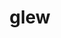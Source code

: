 ---
title: "glew"
layout: cache
categories: [package, develop]
meta: {"versions": ["2.2.0"], "compilers": ["gcc@=11.1.0", "gcc@=11.4.0", "gcc@=7.3.1", "gcc@=9.4.0", "msvc@=19.39.33523"], "oss": ["amzn2", "ubuntu20.04", "ubuntu22.04", "windows10.0.20348"], "platforms": ["linux", "windows"], "targets": ["aarch64", "neoverse_n1", "neoverse_v1", "ppc64le", "x86_64", "x86_64_v3"], "stacks": ["aws-isc", "aws-isc-aarch64", "data-vis-sdk", "e4s", "e4s-neoverse_v1", "e4s-power", "e4s-rocm-external", "root", "windows-vis"], "num_specs": 107, "num_specs_by_stack": {"aws-isc-aarch64": 14, "root": 107, "aws-isc": 7, "e4s-power": 11, "data-vis-sdk": 29, "e4s-neoverse_v1": 12, "e4s": 22, "e4s-rocm-external": 10, "windows-vis": 2}}
spec_details: [{"hash": "pcmacgjganmnpgs2jao7ljxv63onp4vt", "compiler": "gcc@=7.3.1", "versions": ["2.2.0"], "os": "amzn2", "platform": "linux", "target": "aarch64", "variants": ["build_system=cmake", "build_type=Release", "generator=make", "gl=glx", "~ipo", "patches=7992e52"], "stacks": ["aws-isc-aarch64", "root"], "size": "-", "tarball": "https://binaries.spack.io/develop/build_cache/linux-amzn2-aarch64/gcc-7.3.1/glew-2.2.0/linux-amzn2-aarch64-gcc-7.3.1-glew-2.2.0-pcmacgjganmnpgs2jao7ljxv63onp4vt.spack"}, {"hash": "2axy7oox34khht6uhta7gk2xq5jkfis2", "compiler": "gcc@=7.3.1", "versions": ["2.2.0"], "os": "amzn2", "platform": "linux", "target": "aarch64", "variants": ["build_system=cmake", "build_type=Release", "generator=make", "gl=glx", "~ipo", "patches=7992e52"], "stacks": ["aws-isc-aarch64", "root"], "size": "-", "tarball": "https://binaries.spack.io/develop/build_cache/linux-amzn2-aarch64/gcc-7.3.1/glew-2.2.0/linux-amzn2-aarch64-gcc-7.3.1-glew-2.2.0-2axy7oox34khht6uhta7gk2xq5jkfis2.spack"}, {"hash": "zdrd7sqm4wug5sgyrvlcn6gm7iecd7oe", "compiler": "gcc@=7.3.1", "versions": ["2.2.0"], "os": "amzn2", "platform": "linux", "target": "aarch64", "variants": ["build_system=cmake", "build_type=Release", "generator=make", "gl=glx", "~ipo", "patches=7992e52"], "stacks": ["aws-isc-aarch64", "root"], "size": "-", "tarball": "https://binaries.spack.io/develop/build_cache/linux-amzn2-aarch64/gcc-7.3.1/glew-2.2.0/linux-amzn2-aarch64-gcc-7.3.1-glew-2.2.0-zdrd7sqm4wug5sgyrvlcn6gm7iecd7oe.spack"}, {"hash": "5wq24nt5upc6pnanbp3ajs6vjbzjohss", "compiler": "gcc@=7.3.1", "versions": ["2.2.0"], "os": "amzn2", "platform": "linux", "target": "aarch64", "variants": ["build_system=cmake", "build_type=Release", "generator=make", "gl=glx", "~ipo", "patches=7992e52"], "stacks": ["aws-isc-aarch64", "root"], "size": "-", "tarball": "https://binaries.spack.io/develop/build_cache/linux-amzn2-aarch64/gcc-7.3.1/glew-2.2.0/linux-amzn2-aarch64-gcc-7.3.1-glew-2.2.0-5wq24nt5upc6pnanbp3ajs6vjbzjohss.spack"}, {"hash": "pjnt33xxty6n63mhz5jnwkynrsdbacuz", "compiler": "gcc@=7.3.1", "versions": ["2.2.0"], "os": "amzn2", "platform": "linux", "target": "aarch64", "variants": ["build_system=cmake", "build_type=Release", "generator=make", "gl=glx", "~ipo", "patches=7992e52"], "stacks": ["aws-isc-aarch64", "root"], "size": "-", "tarball": "https://binaries.spack.io/develop/build_cache/linux-amzn2-aarch64/gcc-7.3.1/glew-2.2.0/linux-amzn2-aarch64-gcc-7.3.1-glew-2.2.0-pjnt33xxty6n63mhz5jnwkynrsdbacuz.spack"}, {"hash": "xp2tva4szwuz5fq3hhdns7gab756vz2w", "compiler": "gcc@=7.3.1", "versions": ["2.2.0"], "os": "amzn2", "platform": "linux", "target": "aarch64", "variants": ["build_system=cmake", "build_type=Release", "generator=make", "gl=glx", "~ipo", "patches=7992e52"], "stacks": ["aws-isc-aarch64", "root"], "size": "-", "tarball": "https://binaries.spack.io/develop/build_cache/linux-amzn2-aarch64/gcc-7.3.1/glew-2.2.0/linux-amzn2-aarch64-gcc-7.3.1-glew-2.2.0-xp2tva4szwuz5fq3hhdns7gab756vz2w.spack"}, {"hash": "vgmbvmthd2jarx7nmzsdnfz4fdefulpy", "compiler": "gcc@=7.3.1", "versions": ["2.2.0"], "os": "amzn2", "platform": "linux", "target": "aarch64", "variants": ["build_system=cmake", "build_type=Release", "generator=make", "gl=glx", "~ipo", "patches=7992e52"], "stacks": ["aws-isc-aarch64", "root"], "size": "-", "tarball": "https://binaries.spack.io/develop/build_cache/linux-amzn2-aarch64/gcc-7.3.1/glew-2.2.0/linux-amzn2-aarch64-gcc-7.3.1-glew-2.2.0-vgmbvmthd2jarx7nmzsdnfz4fdefulpy.spack"}, {"hash": "iby5f7lmiaqvdpn7bvi4imad6bow7bjv", "compiler": "gcc@=7.3.1", "versions": ["2.2.0"], "os": "amzn2", "platform": "linux", "target": "neoverse_n1", "variants": ["build_system=cmake", "build_type=Release", "generator=make", "gl=glx", "~ipo", "patches=7992e52"], "stacks": ["aws-isc-aarch64", "root"], "size": "-", "tarball": "https://binaries.spack.io/develop/build_cache/linux-amzn2-neoverse_n1/gcc-7.3.1/glew-2.2.0/linux-amzn2-neoverse_n1-gcc-7.3.1-glew-2.2.0-iby5f7lmiaqvdpn7bvi4imad6bow7bjv.spack"}, {"hash": "eosekbg7onvkyjk6j2ucszvpxdspv6mg", "compiler": "gcc@=7.3.1", "versions": ["2.2.0"], "os": "amzn2", "platform": "linux", "target": "neoverse_n1", "variants": ["build_system=cmake", "build_type=Release", "generator=make", "gl=glx", "~ipo", "patches=7992e52"], "stacks": ["aws-isc-aarch64", "root"], "size": "-", "tarball": "https://binaries.spack.io/develop/build_cache/linux-amzn2-neoverse_n1/gcc-7.3.1/glew-2.2.0/linux-amzn2-neoverse_n1-gcc-7.3.1-glew-2.2.0-eosekbg7onvkyjk6j2ucszvpxdspv6mg.spack"}, {"hash": "dzmywlt5qd4u3a6rs36pimvuz2nkdyqe", "compiler": "gcc@=7.3.1", "versions": ["2.2.0"], "os": "amzn2", "platform": "linux", "target": "neoverse_n1", "variants": ["build_system=cmake", "build_type=Release", "generator=make", "gl=glx", "~ipo", "patches=7992e52"], "stacks": ["aws-isc-aarch64", "root"], "size": "-", "tarball": "https://binaries.spack.io/develop/build_cache/linux-amzn2-neoverse_n1/gcc-7.3.1/glew-2.2.0/linux-amzn2-neoverse_n1-gcc-7.3.1-glew-2.2.0-dzmywlt5qd4u3a6rs36pimvuz2nkdyqe.spack"}, {"hash": "dage3qtowvc42g3pmmrlrrgeqhrkrakq", "compiler": "gcc@=7.3.1", "versions": ["2.2.0"], "os": "amzn2", "platform": "linux", "target": "neoverse_n1", "variants": ["build_system=cmake", "build_type=Release", "generator=make", "gl=glx", "~ipo", "patches=7992e52"], "stacks": ["aws-isc-aarch64", "root"], "size": "-", "tarball": "https://binaries.spack.io/develop/build_cache/linux-amzn2-neoverse_n1/gcc-7.3.1/glew-2.2.0/linux-amzn2-neoverse_n1-gcc-7.3.1-glew-2.2.0-dage3qtowvc42g3pmmrlrrgeqhrkrakq.spack"}, {"hash": "hubyl7jfa4b35pn3uwqdzq7pwemet3p3", "compiler": "gcc@=7.3.1", "versions": ["2.2.0"], "os": "amzn2", "platform": "linux", "target": "neoverse_n1", "variants": ["build_system=cmake", "build_type=Release", "generator=make", "gl=glx", "~ipo", "patches=7992e52"], "stacks": ["aws-isc-aarch64", "root"], "size": "-", "tarball": "https://binaries.spack.io/develop/build_cache/linux-amzn2-neoverse_n1/gcc-7.3.1/glew-2.2.0/linux-amzn2-neoverse_n1-gcc-7.3.1-glew-2.2.0-hubyl7jfa4b35pn3uwqdzq7pwemet3p3.spack"}, {"hash": "wbt34m6aveyic33xrnxdyajq6vfwojjd", "compiler": "gcc@=7.3.1", "versions": ["2.2.0"], "os": "amzn2", "platform": "linux", "target": "neoverse_n1", "variants": ["build_system=cmake", "build_type=Release", "generator=make", "gl=glx", "~ipo", "patches=7992e52"], "stacks": ["aws-isc-aarch64", "root"], "size": "-", "tarball": "https://binaries.spack.io/develop/build_cache/linux-amzn2-neoverse_n1/gcc-7.3.1/glew-2.2.0/linux-amzn2-neoverse_n1-gcc-7.3.1-glew-2.2.0-wbt34m6aveyic33xrnxdyajq6vfwojjd.spack"}, {"hash": "t5r3s7chozkxrh7fdjpptifrnptzzz3z", "compiler": "gcc@=7.3.1", "versions": ["2.2.0"], "os": "amzn2", "platform": "linux", "target": "neoverse_n1", "variants": ["build_system=cmake", "build_type=Release", "generator=make", "gl=glx", "~ipo", "patches=7992e52"], "stacks": ["aws-isc-aarch64", "root"], "size": "-", "tarball": "https://binaries.spack.io/develop/build_cache/linux-amzn2-neoverse_n1/gcc-7.3.1/glew-2.2.0/linux-amzn2-neoverse_n1-gcc-7.3.1-glew-2.2.0-t5r3s7chozkxrh7fdjpptifrnptzzz3z.spack"}, {"hash": "tx43irf7tkcu3gmrdflsdoqj4uq7uznp", "compiler": "gcc@=7.3.1", "versions": ["2.2.0"], "os": "amzn2", "platform": "linux", "target": "x86_64_v3", "variants": ["build_system=cmake", "build_type=Release", "generator=make", "gl=glx", "~ipo", "patches=7992e52"], "stacks": ["root", "aws-isc"], "size": "-", "tarball": "https://binaries.spack.io/develop/build_cache/linux-amzn2-x86_64_v3/gcc-7.3.1/glew-2.2.0/linux-amzn2-x86_64_v3-gcc-7.3.1-glew-2.2.0-tx43irf7tkcu3gmrdflsdoqj4uq7uznp.spack"}, {"hash": "jafr5mxjnvdf3dlpnyuep6n37ubk3fsa", "compiler": "gcc@=7.3.1", "versions": ["2.2.0"], "os": "amzn2", "platform": "linux", "target": "x86_64_v3", "variants": ["build_system=cmake", "build_type=Release", "generator=make", "gl=glx", "~ipo", "patches=7992e52"], "stacks": ["root", "aws-isc"], "size": "-", "tarball": "https://binaries.spack.io/develop/build_cache/linux-amzn2-x86_64_v3/gcc-7.3.1/glew-2.2.0/linux-amzn2-x86_64_v3-gcc-7.3.1-glew-2.2.0-jafr5mxjnvdf3dlpnyuep6n37ubk3fsa.spack"}, {"hash": "pyud2fwoygyt7fop5u6v7g2l7bnvxfig", "compiler": "gcc@=7.3.1", "versions": ["2.2.0"], "os": "amzn2", "platform": "linux", "target": "x86_64_v3", "variants": ["build_system=cmake", "build_type=Release", "generator=make", "gl=glx", "~ipo", "patches=7992e52"], "stacks": ["root", "aws-isc"], "size": "-", "tarball": "https://binaries.spack.io/develop/build_cache/linux-amzn2-x86_64_v3/gcc-7.3.1/glew-2.2.0/linux-amzn2-x86_64_v3-gcc-7.3.1-glew-2.2.0-pyud2fwoygyt7fop5u6v7g2l7bnvxfig.spack"}, {"hash": "th3bkbfg5biksldceeugbsxhrvkpeuwg", "compiler": "gcc@=7.3.1", "versions": ["2.2.0"], "os": "amzn2", "platform": "linux", "target": "x86_64_v3", "variants": ["build_system=cmake", "build_type=Release", "generator=make", "gl=glx", "~ipo", "patches=7992e52"], "stacks": ["root", "aws-isc"], "size": "-", "tarball": "https://binaries.spack.io/develop/build_cache/linux-amzn2-x86_64_v3/gcc-7.3.1/glew-2.2.0/linux-amzn2-x86_64_v3-gcc-7.3.1-glew-2.2.0-th3bkbfg5biksldceeugbsxhrvkpeuwg.spack"}, {"hash": "jv7n2slvf7c7jj3zhssiknuuwbc6fban", "compiler": "gcc@=7.3.1", "versions": ["2.2.0"], "os": "amzn2", "platform": "linux", "target": "x86_64_v3", "variants": ["build_system=cmake", "build_type=Release", "generator=make", "gl=glx", "~ipo", "patches=7992e52"], "stacks": ["root", "aws-isc"], "size": "-", "tarball": "https://binaries.spack.io/develop/build_cache/linux-amzn2-x86_64_v3/gcc-7.3.1/glew-2.2.0/linux-amzn2-x86_64_v3-gcc-7.3.1-glew-2.2.0-jv7n2slvf7c7jj3zhssiknuuwbc6fban.spack"}, {"hash": "mogek6ycn3ntiynfxx334no4asmwdbvs", "compiler": "gcc@=7.3.1", "versions": ["2.2.0"], "os": "amzn2", "platform": "linux", "target": "x86_64_v3", "variants": ["build_system=cmake", "build_type=Release", "generator=make", "gl=glx", "~ipo", "patches=7992e52"], "stacks": ["root", "aws-isc"], "size": "-", "tarball": "https://binaries.spack.io/develop/build_cache/linux-amzn2-x86_64_v3/gcc-7.3.1/glew-2.2.0/linux-amzn2-x86_64_v3-gcc-7.3.1-glew-2.2.0-mogek6ycn3ntiynfxx334no4asmwdbvs.spack"}, {"hash": "kiiypryhr2g3zwcreg2gyojyr643bqcd", "compiler": "gcc@=7.3.1", "versions": ["2.2.0"], "os": "amzn2", "platform": "linux", "target": "x86_64_v3", "variants": ["build_system=cmake", "build_type=Release", "generator=make", "gl=glx", "~ipo", "patches=7992e52"], "stacks": ["root", "aws-isc"], "size": "-", "tarball": "https://binaries.spack.io/develop/build_cache/linux-amzn2-x86_64_v3/gcc-7.3.1/glew-2.2.0/linux-amzn2-x86_64_v3-gcc-7.3.1-glew-2.2.0-kiiypryhr2g3zwcreg2gyojyr643bqcd.spack"}, {"hash": "nsl4pybuowwxdxt5n74js4a72fdk22zh", "compiler": "gcc@=9.4.0", "versions": ["2.2.0"], "os": "ubuntu20.04", "platform": "linux", "target": "ppc64le", "variants": ["build_system=cmake", "build_type=Release", "generator=make", "~ipo", "patches=7992e52"], "stacks": ["e4s-power", "root"], "size": "-", "tarball": "https://binaries.spack.io/develop/build_cache/linux-ubuntu20.04-ppc64le/gcc-9.4.0/glew-2.2.0/linux-ubuntu20.04-ppc64le-gcc-9.4.0-glew-2.2.0-nsl4pybuowwxdxt5n74js4a72fdk22zh.spack"}, {"hash": "imvv7btgsah2kj75dnpydlsghizgfuwz", "compiler": "gcc@=9.4.0", "versions": ["2.2.0"], "os": "ubuntu20.04", "platform": "linux", "target": "ppc64le", "variants": ["build_system=cmake", "build_type=Release", "generator=make", "gl=glx", "~ipo", "patches=7992e52"], "stacks": ["e4s-power", "root"], "size": "-", "tarball": "https://binaries.spack.io/develop/build_cache/linux-ubuntu20.04-ppc64le/gcc-9.4.0/glew-2.2.0/linux-ubuntu20.04-ppc64le-gcc-9.4.0-glew-2.2.0-imvv7btgsah2kj75dnpydlsghizgfuwz.spack"}, {"hash": "zyfped5s4a7s4ni5zuvgx66m3fzlqphk", "compiler": "gcc@=9.4.0", "versions": ["2.2.0"], "os": "ubuntu20.04", "platform": "linux", "target": "ppc64le", "variants": ["build_system=cmake", "build_type=Release", "generator=make", "~ipo", "patches=7992e52"], "stacks": ["e4s-power", "root"], "size": "-", "tarball": "https://binaries.spack.io/develop/build_cache/linux-ubuntu20.04-ppc64le/gcc-9.4.0/glew-2.2.0/linux-ubuntu20.04-ppc64le-gcc-9.4.0-glew-2.2.0-zyfped5s4a7s4ni5zuvgx66m3fzlqphk.spack"}, {"hash": "cd7qkbg2z7relrdrrwu4fxosyqz7blnt", "compiler": "gcc@=9.4.0", "versions": ["2.2.0"], "os": "ubuntu20.04", "platform": "linux", "target": "ppc64le", "variants": ["build_system=cmake", "build_type=Release", "generator=make", "gl=glx", "~ipo", "patches=7992e52"], "stacks": ["e4s-power", "root"], "size": "-", "tarball": "https://binaries.spack.io/develop/build_cache/linux-ubuntu20.04-ppc64le/gcc-9.4.0/glew-2.2.0/linux-ubuntu20.04-ppc64le-gcc-9.4.0-glew-2.2.0-cd7qkbg2z7relrdrrwu4fxosyqz7blnt.spack"}, {"hash": "co4jitxsqo4ljrohvji3kg6biqoyzuit", "compiler": "gcc@=9.4.0", "versions": ["2.2.0"], "os": "ubuntu20.04", "platform": "linux", "target": "ppc64le", "variants": ["build_system=cmake", "build_type=Release", "generator=make", "gl=glx", "~ipo", "patches=7992e52"], "stacks": ["e4s-power", "root"], "size": "-", "tarball": "https://binaries.spack.io/develop/build_cache/linux-ubuntu20.04-ppc64le/gcc-9.4.0/glew-2.2.0/linux-ubuntu20.04-ppc64le-gcc-9.4.0-glew-2.2.0-co4jitxsqo4ljrohvji3kg6biqoyzuit.spack"}, {"hash": "xwtezinomindwbwvecxqsz324dzpjhxu", "compiler": "gcc@=9.4.0", "versions": ["2.2.0"], "os": "ubuntu20.04", "platform": "linux", "target": "ppc64le", "variants": ["build_system=cmake", "build_type=Release", "generator=make", "gl=glx", "~ipo", "patches=7992e52"], "stacks": ["e4s-power", "root"], "size": "-", "tarball": "https://binaries.spack.io/develop/build_cache/linux-ubuntu20.04-ppc64le/gcc-9.4.0/glew-2.2.0/linux-ubuntu20.04-ppc64le-gcc-9.4.0-glew-2.2.0-xwtezinomindwbwvecxqsz324dzpjhxu.spack"}, {"hash": "c4yxcu2lk2xtrkqmeexnyqc7of74tkst", "compiler": "gcc@=9.4.0", "versions": ["2.2.0"], "os": "ubuntu20.04", "platform": "linux", "target": "ppc64le", "variants": ["build_system=cmake", "build_type=Release", "generator=make", "~ipo", "patches=7992e52"], "stacks": ["e4s-power", "root"], "size": "-", "tarball": "https://binaries.spack.io/develop/build_cache/linux-ubuntu20.04-ppc64le/gcc-9.4.0/glew-2.2.0/linux-ubuntu20.04-ppc64le-gcc-9.4.0-glew-2.2.0-c4yxcu2lk2xtrkqmeexnyqc7of74tkst.spack"}, {"hash": "fs26ybhtrqtbiqda5t7ighuhgv6hp23n", "compiler": "gcc@=9.4.0", "versions": ["2.2.0"], "os": "ubuntu20.04", "platform": "linux", "target": "ppc64le", "variants": ["build_system=cmake", "build_type=Release", "generator=make", "gl=glx", "~ipo", "patches=7992e52"], "stacks": ["e4s-power", "root"], "size": "-", "tarball": "https://binaries.spack.io/develop/build_cache/linux-ubuntu20.04-ppc64le/gcc-9.4.0/glew-2.2.0/linux-ubuntu20.04-ppc64le-gcc-9.4.0-glew-2.2.0-fs26ybhtrqtbiqda5t7ighuhgv6hp23n.spack"}, {"hash": "ik6ovs2hst3tdjpjz5gxyahwsu5barr3", "compiler": "gcc@=9.4.0", "versions": ["2.2.0"], "os": "ubuntu20.04", "platform": "linux", "target": "ppc64le", "variants": ["build_system=cmake", "build_type=Release", "generator=make", "gl=glx", "~ipo", "patches=7992e52"], "stacks": ["e4s-power", "root"], "size": "-", "tarball": "https://binaries.spack.io/develop/build_cache/linux-ubuntu20.04-ppc64le/gcc-9.4.0/glew-2.2.0/linux-ubuntu20.04-ppc64le-gcc-9.4.0-glew-2.2.0-ik6ovs2hst3tdjpjz5gxyahwsu5barr3.spack"}, {"hash": "nveyrdp7wmoukafbzvfz4syyylwvoili", "compiler": "gcc@=9.4.0", "versions": ["2.2.0"], "os": "ubuntu20.04", "platform": "linux", "target": "ppc64le", "variants": ["build_system=cmake", "build_type=Release", "generator=make", "gl=glx", "~ipo", "patches=7992e52"], "stacks": ["e4s-power", "root"], "size": "-", "tarball": "https://binaries.spack.io/develop/build_cache/linux-ubuntu20.04-ppc64le/gcc-9.4.0/glew-2.2.0/linux-ubuntu20.04-ppc64le-gcc-9.4.0-glew-2.2.0-nveyrdp7wmoukafbzvfz4syyylwvoili.spack"}, {"hash": "nwva24rgpowv3r7no47qqh7335lozabv", "compiler": "gcc@=9.4.0", "versions": ["2.2.0"], "os": "ubuntu20.04", "platform": "linux", "target": "ppc64le", "variants": ["build_system=cmake", "build_type=Release", "generator=make", "gl=glx", "~ipo", "patches=7992e52"], "stacks": ["e4s-power", "root"], "size": "-", "tarball": "https://binaries.spack.io/develop/build_cache/linux-ubuntu20.04-ppc64le/gcc-9.4.0/glew-2.2.0/linux-ubuntu20.04-ppc64le-gcc-9.4.0-glew-2.2.0-nwva24rgpowv3r7no47qqh7335lozabv.spack"}, {"hash": "i6alx6ffszbxq3ctl2p4f6ao7q3a2rvq", "compiler": "gcc@=11.1.0", "versions": ["2.2.0"], "os": "ubuntu20.04", "platform": "linux", "target": "x86_64_v3", "variants": ["build_system=cmake", "build_type=Release", "generator=make", "~ipo", "patches=7992e52"], "stacks": ["data-vis-sdk", "root"], "size": "-", "tarball": "https://binaries.spack.io/develop/build_cache/linux-ubuntu20.04-x86_64_v3/gcc-11.1.0/glew-2.2.0/linux-ubuntu20.04-x86_64_v3-gcc-11.1.0-glew-2.2.0-i6alx6ffszbxq3ctl2p4f6ao7q3a2rvq.spack"}, {"hash": "akvq7hoaayv2i6p6ty2gvpsd3cvdgkxb", "compiler": "gcc@=11.1.0", "versions": ["2.2.0"], "os": "ubuntu20.04", "platform": "linux", "target": "x86_64_v3", "variants": ["build_system=cmake", "build_type=Release", "generator=make", "~ipo", "patches=7992e52"], "stacks": ["data-vis-sdk", "root"], "size": "-", "tarball": "https://binaries.spack.io/develop/build_cache/linux-ubuntu20.04-x86_64_v3/gcc-11.1.0/glew-2.2.0/linux-ubuntu20.04-x86_64_v3-gcc-11.1.0-glew-2.2.0-akvq7hoaayv2i6p6ty2gvpsd3cvdgkxb.spack"}, {"hash": "eiwynnoyujoyxwyi7jvwpw7cuoc6zshp", "compiler": "gcc@=11.1.0", "versions": ["2.2.0"], "os": "ubuntu20.04", "platform": "linux", "target": "x86_64_v3", "variants": ["build_system=cmake", "build_type=Release", "generator=make", "gl=glx", "~ipo", "patches=7992e52"], "stacks": ["data-vis-sdk", "root"], "size": "-", "tarball": "https://binaries.spack.io/develop/build_cache/linux-ubuntu20.04-x86_64_v3/gcc-11.1.0/glew-2.2.0/linux-ubuntu20.04-x86_64_v3-gcc-11.1.0-glew-2.2.0-eiwynnoyujoyxwyi7jvwpw7cuoc6zshp.spack"}, {"hash": "vmmzey2d4w52mtklsrmi2y7kkibx2rnu", "compiler": "gcc@=11.1.0", "versions": ["2.2.0"], "os": "ubuntu20.04", "platform": "linux", "target": "x86_64_v3", "variants": ["build_system=cmake", "build_type=Release", "generator=make", "~ipo", "patches=7992e52"], "stacks": ["data-vis-sdk", "root"], "size": "-", "tarball": "https://binaries.spack.io/develop/build_cache/linux-ubuntu20.04-x86_64_v3/gcc-11.1.0/glew-2.2.0/linux-ubuntu20.04-x86_64_v3-gcc-11.1.0-glew-2.2.0-vmmzey2d4w52mtklsrmi2y7kkibx2rnu.spack"}, {"hash": "awrlhnx2ragxuurloh6lijocmqszjdwg", "compiler": "gcc@=11.1.0", "versions": ["2.2.0"], "os": "ubuntu20.04", "platform": "linux", "target": "x86_64_v3", "variants": ["build_system=cmake", "build_type=Release", "generator=make", "gl=glx", "~ipo", "patches=7992e52"], "stacks": ["data-vis-sdk", "root"], "size": "-", "tarball": "https://binaries.spack.io/develop/build_cache/linux-ubuntu20.04-x86_64_v3/gcc-11.1.0/glew-2.2.0/linux-ubuntu20.04-x86_64_v3-gcc-11.1.0-glew-2.2.0-awrlhnx2ragxuurloh6lijocmqszjdwg.spack"}, {"hash": "nd7rwezdhrjqjeycumj3etmmoamfiwk5", "compiler": "gcc@=11.1.0", "versions": ["2.2.0"], "os": "ubuntu20.04", "platform": "linux", "target": "x86_64_v3", "variants": ["build_system=cmake", "build_type=Release", "generator=make", "~ipo", "patches=7992e52"], "stacks": ["data-vis-sdk", "root"], "size": "-", "tarball": "https://binaries.spack.io/develop/build_cache/linux-ubuntu20.04-x86_64_v3/gcc-11.1.0/glew-2.2.0/linux-ubuntu20.04-x86_64_v3-gcc-11.1.0-glew-2.2.0-nd7rwezdhrjqjeycumj3etmmoamfiwk5.spack"}, {"hash": "hjhwr6lj4tmrpidsxxt4bk4ja62gwmra", "compiler": "gcc@=11.1.0", "versions": ["2.2.0"], "os": "ubuntu20.04", "platform": "linux", "target": "x86_64_v3", "variants": ["build_system=cmake", "build_type=Release", "generator=make", "gl=glx", "~ipo", "patches=7992e52"], "stacks": ["data-vis-sdk", "root"], "size": "-", "tarball": "https://binaries.spack.io/develop/build_cache/linux-ubuntu20.04-x86_64_v3/gcc-11.1.0/glew-2.2.0/linux-ubuntu20.04-x86_64_v3-gcc-11.1.0-glew-2.2.0-hjhwr6lj4tmrpidsxxt4bk4ja62gwmra.spack"}, {"hash": "4qb5qq4cgtnvy2ijhlgdjggnyem7x34v", "compiler": "gcc@=11.1.0", "versions": ["2.2.0"], "os": "ubuntu20.04", "platform": "linux", "target": "x86_64_v3", "variants": ["build_system=cmake", "build_type=Release", "generator=make", "gl=glx", "~ipo", "patches=7992e52"], "stacks": ["data-vis-sdk", "root"], "size": "-", "tarball": "https://binaries.spack.io/develop/build_cache/linux-ubuntu20.04-x86_64_v3/gcc-11.1.0/glew-2.2.0/linux-ubuntu20.04-x86_64_v3-gcc-11.1.0-glew-2.2.0-4qb5qq4cgtnvy2ijhlgdjggnyem7x34v.spack"}, {"hash": "4qasc5segdetsbrmkakgyi5ebugtdxx7", "compiler": "gcc@=11.1.0", "versions": ["2.2.0"], "os": "ubuntu20.04", "platform": "linux", "target": "x86_64_v3", "variants": ["build_system=cmake", "build_type=Release", "generator=make", "gl=glx", "~ipo", "patches=7992e52"], "stacks": ["data-vis-sdk", "root"], "size": "-", "tarball": "https://binaries.spack.io/develop/build_cache/linux-ubuntu20.04-x86_64_v3/gcc-11.1.0/glew-2.2.0/linux-ubuntu20.04-x86_64_v3-gcc-11.1.0-glew-2.2.0-4qasc5segdetsbrmkakgyi5ebugtdxx7.spack"}, {"hash": "3if5fhcofrmqu77rqvplpsetabe5nin2", "compiler": "gcc@=11.1.0", "versions": ["2.2.0"], "os": "ubuntu20.04", "platform": "linux", "target": "x86_64_v3", "variants": ["build_system=cmake", "build_type=Release", "generator=make", "gl=glx", "~ipo", "patches=7992e52"], "stacks": ["data-vis-sdk", "root"], "size": "-", "tarball": "https://binaries.spack.io/develop/build_cache/linux-ubuntu20.04-x86_64_v3/gcc-11.1.0/glew-2.2.0/linux-ubuntu20.04-x86_64_v3-gcc-11.1.0-glew-2.2.0-3if5fhcofrmqu77rqvplpsetabe5nin2.spack"}, {"hash": "56b2fgyvfkpkqgj2ekudri6uyo6pra2a", "compiler": "gcc@=11.1.0", "versions": ["2.2.0"], "os": "ubuntu20.04", "platform": "linux", "target": "x86_64_v3", "variants": ["build_system=cmake", "build_type=Release", "generator=make", "gl=glx", "~ipo", "patches=7992e52"], "stacks": ["data-vis-sdk", "root"], "size": "-", "tarball": "https://binaries.spack.io/develop/build_cache/linux-ubuntu20.04-x86_64_v3/gcc-11.1.0/glew-2.2.0/linux-ubuntu20.04-x86_64_v3-gcc-11.1.0-glew-2.2.0-56b2fgyvfkpkqgj2ekudri6uyo6pra2a.spack"}, {"hash": "gzqpyxyhcvnxn5n25e7wxenbuh3fvh5l", "compiler": "gcc@=11.1.0", "versions": ["2.2.0"], "os": "ubuntu20.04", "platform": "linux", "target": "x86_64_v3", "variants": ["build_system=cmake", "build_type=Release", "generator=make", "gl=glx", "~ipo", "patches=7992e52"], "stacks": ["data-vis-sdk", "root"], "size": "-", "tarball": "https://binaries.spack.io/develop/build_cache/linux-ubuntu20.04-x86_64_v3/gcc-11.1.0/glew-2.2.0/linux-ubuntu20.04-x86_64_v3-gcc-11.1.0-glew-2.2.0-gzqpyxyhcvnxn5n25e7wxenbuh3fvh5l.spack"}, {"hash": "agc6rykat4w6kosgy7emmx7wa27vsbu2", "compiler": "gcc@=11.1.0", "versions": ["2.2.0"], "os": "ubuntu20.04", "platform": "linux", "target": "x86_64_v3", "variants": ["build_system=cmake", "build_type=Release", "generator=make", "gl=glx", "~ipo", "patches=7992e52"], "stacks": ["data-vis-sdk", "root"], "size": "-", "tarball": "https://binaries.spack.io/develop/build_cache/linux-ubuntu20.04-x86_64_v3/gcc-11.1.0/glew-2.2.0/linux-ubuntu20.04-x86_64_v3-gcc-11.1.0-glew-2.2.0-agc6rykat4w6kosgy7emmx7wa27vsbu2.spack"}, {"hash": "tnd6dbtfojvqjkerha4vb23qyzwpmz45", "compiler": "gcc@=11.1.0", "versions": ["2.2.0"], "os": "ubuntu20.04", "platform": "linux", "target": "x86_64_v3", "variants": ["build_system=cmake", "build_type=Release", "generator=make", "~ipo", "patches=7992e52"], "stacks": ["data-vis-sdk", "root"], "size": "-", "tarball": "https://binaries.spack.io/develop/build_cache/linux-ubuntu20.04-x86_64_v3/gcc-11.1.0/glew-2.2.0/linux-ubuntu20.04-x86_64_v3-gcc-11.1.0-glew-2.2.0-tnd6dbtfojvqjkerha4vb23qyzwpmz45.spack"}, {"hash": "7md7cbd3s3eegrjuzhuk3eokxp2qxck7", "compiler": "gcc@=11.1.0", "versions": ["2.2.0"], "os": "ubuntu20.04", "platform": "linux", "target": "x86_64_v3", "variants": ["build_system=cmake", "build_type=Release", "generator=make", "~ipo", "patches=7992e52"], "stacks": ["data-vis-sdk", "root"], "size": "-", "tarball": "https://binaries.spack.io/develop/build_cache/linux-ubuntu20.04-x86_64_v3/gcc-11.1.0/glew-2.2.0/linux-ubuntu20.04-x86_64_v3-gcc-11.1.0-glew-2.2.0-7md7cbd3s3eegrjuzhuk3eokxp2qxck7.spack"}, {"hash": "52edsyvbbofnv74ocvpvx7f7r4wx2whu", "compiler": "gcc@=11.1.0", "versions": ["2.2.0"], "os": "ubuntu20.04", "platform": "linux", "target": "x86_64_v3", "variants": ["build_system=cmake", "build_type=Release", "generator=make", "gl=glx", "~ipo", "patches=7992e52"], "stacks": ["data-vis-sdk", "root"], "size": "-", "tarball": "https://binaries.spack.io/develop/build_cache/linux-ubuntu20.04-x86_64_v3/gcc-11.1.0/glew-2.2.0/linux-ubuntu20.04-x86_64_v3-gcc-11.1.0-glew-2.2.0-52edsyvbbofnv74ocvpvx7f7r4wx2whu.spack"}, {"hash": "bznxxqnkqime52c5ohebtpvljifrnb45", "compiler": "gcc@=11.1.0", "versions": ["2.2.0"], "os": "ubuntu20.04", "platform": "linux", "target": "x86_64_v3", "variants": ["build_system=cmake", "build_type=Release", "generator=make", "~ipo", "patches=7992e52"], "stacks": ["data-vis-sdk", "root"], "size": "-", "tarball": "https://binaries.spack.io/develop/build_cache/linux-ubuntu20.04-x86_64_v3/gcc-11.1.0/glew-2.2.0/linux-ubuntu20.04-x86_64_v3-gcc-11.1.0-glew-2.2.0-bznxxqnkqime52c5ohebtpvljifrnb45.spack"}, {"hash": "vdr4g4ekuymr7tbmpcpcr64ek43hhsmx", "compiler": "gcc@=11.1.0", "versions": ["2.2.0"], "os": "ubuntu20.04", "platform": "linux", "target": "x86_64_v3", "variants": ["build_system=cmake", "build_type=Release", "generator=make", "~ipo", "patches=7992e52"], "stacks": ["data-vis-sdk", "root"], "size": "-", "tarball": "https://binaries.spack.io/develop/build_cache/linux-ubuntu20.04-x86_64_v3/gcc-11.1.0/glew-2.2.0/linux-ubuntu20.04-x86_64_v3-gcc-11.1.0-glew-2.2.0-vdr4g4ekuymr7tbmpcpcr64ek43hhsmx.spack"}, {"hash": "bfkvb6gwg3bx7wh6bnvk2clorsjo26a3", "compiler": "gcc@=11.1.0", "versions": ["2.2.0"], "os": "ubuntu20.04", "platform": "linux", "target": "x86_64_v3", "variants": ["build_system=cmake", "build_type=Release", "generator=make", "~ipo", "patches=7992e52"], "stacks": ["data-vis-sdk", "root"], "size": "-", "tarball": "https://binaries.spack.io/develop/build_cache/linux-ubuntu20.04-x86_64_v3/gcc-11.1.0/glew-2.2.0/linux-ubuntu20.04-x86_64_v3-gcc-11.1.0-glew-2.2.0-bfkvb6gwg3bx7wh6bnvk2clorsjo26a3.spack"}, {"hash": "jnpf7bfglvt2xn3qgtpyxtlhytln4sjg", "compiler": "gcc@=11.1.0", "versions": ["2.2.0"], "os": "ubuntu20.04", "platform": "linux", "target": "x86_64_v3", "variants": ["build_system=cmake", "build_type=Release", "generator=make", "gl=glx", "~ipo", "patches=7992e52"], "stacks": ["data-vis-sdk", "root"], "size": "-", "tarball": "https://binaries.spack.io/develop/build_cache/linux-ubuntu20.04-x86_64_v3/gcc-11.1.0/glew-2.2.0/linux-ubuntu20.04-x86_64_v3-gcc-11.1.0-glew-2.2.0-jnpf7bfglvt2xn3qgtpyxtlhytln4sjg.spack"}, {"hash": "mhmbavagrnivszpzbhzkulsxqjiyozky", "compiler": "gcc@=11.1.0", "versions": ["2.2.0"], "os": "ubuntu20.04", "platform": "linux", "target": "x86_64_v3", "variants": ["build_system=cmake", "build_type=Release", "generator=make", "gl=glx", "~ipo", "patches=7992e52"], "stacks": ["data-vis-sdk", "root"], "size": "-", "tarball": "https://binaries.spack.io/develop/build_cache/linux-ubuntu20.04-x86_64_v3/gcc-11.1.0/glew-2.2.0/linux-ubuntu20.04-x86_64_v3-gcc-11.1.0-glew-2.2.0-mhmbavagrnivszpzbhzkulsxqjiyozky.spack"}, {"hash": "zax3oxqwpjf6zg7x3eqseb53j752r3wm", "compiler": "gcc@=11.1.0", "versions": ["2.2.0"], "os": "ubuntu20.04", "platform": "linux", "target": "x86_64_v3", "variants": ["build_system=cmake", "build_type=Release", "generator=make", "~ipo", "patches=7992e52"], "stacks": ["data-vis-sdk", "root"], "size": "-", "tarball": "https://binaries.spack.io/develop/build_cache/linux-ubuntu20.04-x86_64_v3/gcc-11.1.0/glew-2.2.0/linux-ubuntu20.04-x86_64_v3-gcc-11.1.0-glew-2.2.0-zax3oxqwpjf6zg7x3eqseb53j752r3wm.spack"}, {"hash": "rln3ote23hqcfbhg7zwqkj4ugh6skpkc", "compiler": "gcc@=11.1.0", "versions": ["2.2.0"], "os": "ubuntu20.04", "platform": "linux", "target": "x86_64_v3", "variants": ["build_system=cmake", "build_type=Release", "generator=make", "gl=osmesa", "~ipo", "patches=7992e52"], "stacks": ["data-vis-sdk", "root"], "size": "-", "tarball": "https://binaries.spack.io/develop/build_cache/linux-ubuntu20.04-x86_64_v3/gcc-11.1.0/glew-2.2.0/linux-ubuntu20.04-x86_64_v3-gcc-11.1.0-glew-2.2.0-rln3ote23hqcfbhg7zwqkj4ugh6skpkc.spack"}, {"hash": "ys7xtybcbbhtcyjuo3j44uz3ckxrd3mc", "compiler": "gcc@=11.1.0", "versions": ["2.2.0"], "os": "ubuntu20.04", "platform": "linux", "target": "x86_64_v3", "variants": ["build_system=cmake", "build_type=Release", "generator=make", "~ipo", "patches=7992e52"], "stacks": ["data-vis-sdk", "root"], "size": "-", "tarball": "https://binaries.spack.io/develop/build_cache/linux-ubuntu20.04-x86_64_v3/gcc-11.1.0/glew-2.2.0/linux-ubuntu20.04-x86_64_v3-gcc-11.1.0-glew-2.2.0-ys7xtybcbbhtcyjuo3j44uz3ckxrd3mc.spack"}, {"hash": "znhymmaiq5marayxhlbbhjv2g42nyzsb", "compiler": "gcc@=11.1.0", "versions": ["2.2.0"], "os": "ubuntu20.04", "platform": "linux", "target": "x86_64_v3", "variants": ["build_system=cmake", "build_type=Release", "generator=make", "gl=glx", "~ipo", "patches=7992e52"], "stacks": ["data-vis-sdk", "root"], "size": "-", "tarball": "https://binaries.spack.io/develop/build_cache/linux-ubuntu20.04-x86_64_v3/gcc-11.1.0/glew-2.2.0/linux-ubuntu20.04-x86_64_v3-gcc-11.1.0-glew-2.2.0-znhymmaiq5marayxhlbbhjv2g42nyzsb.spack"}, {"hash": "h2zdsnk5ipa32poxhcqy5lbf55ijoj2j", "compiler": "gcc@=11.1.0", "versions": ["2.2.0"], "os": "ubuntu20.04", "platform": "linux", "target": "x86_64_v3", "variants": ["build_system=cmake", "build_type=Release", "generator=make", "gl=osmesa", "~ipo", "patches=7992e52"], "stacks": ["data-vis-sdk", "root"], "size": "-", "tarball": "https://binaries.spack.io/develop/build_cache/linux-ubuntu20.04-x86_64_v3/gcc-11.1.0/glew-2.2.0/linux-ubuntu20.04-x86_64_v3-gcc-11.1.0-glew-2.2.0-h2zdsnk5ipa32poxhcqy5lbf55ijoj2j.spack"}, {"hash": "v64swq442zaxnsf624scaobdxmxokqb6", "compiler": "gcc@=11.1.0", "versions": ["2.2.0"], "os": "ubuntu20.04", "platform": "linux", "target": "x86_64_v3", "variants": ["build_system=cmake", "build_type=Release", "generator=make", "~ipo", "patches=7992e52"], "stacks": ["data-vis-sdk", "root"], "size": "-", "tarball": "https://binaries.spack.io/develop/build_cache/linux-ubuntu20.04-x86_64_v3/gcc-11.1.0/glew-2.2.0/linux-ubuntu20.04-x86_64_v3-gcc-11.1.0-glew-2.2.0-v64swq442zaxnsf624scaobdxmxokqb6.spack"}, {"hash": "bsq6h5sbcf36oqqlzg6xg6ea5ypaluad", "compiler": "gcc@=11.1.0", "versions": ["2.2.0"], "os": "ubuntu20.04", "platform": "linux", "target": "x86_64_v3", "variants": ["build_system=cmake", "build_type=Release", "generator=make", "gl=osmesa", "~ipo", "patches=7992e52"], "stacks": ["data-vis-sdk", "root"], "size": "-", "tarball": "https://binaries.spack.io/develop/build_cache/linux-ubuntu20.04-x86_64_v3/gcc-11.1.0/glew-2.2.0/linux-ubuntu20.04-x86_64_v3-gcc-11.1.0-glew-2.2.0-bsq6h5sbcf36oqqlzg6xg6ea5ypaluad.spack"}, {"hash": "3xpxxmixvoqjbzrvf4367jxvrj4dqkxv", "compiler": "gcc@=11.1.0", "versions": ["2.2.0"], "os": "ubuntu20.04", "platform": "linux", "target": "x86_64_v3", "variants": ["build_system=cmake", "build_type=Release", "generator=make", "gl=glx", "~ipo", "patches=7992e52"], "stacks": ["data-vis-sdk", "root"], "size": "-", "tarball": "https://binaries.spack.io/develop/build_cache/linux-ubuntu20.04-x86_64_v3/gcc-11.1.0/glew-2.2.0/linux-ubuntu20.04-x86_64_v3-gcc-11.1.0-glew-2.2.0-3xpxxmixvoqjbzrvf4367jxvrj4dqkxv.spack"}, {"hash": "oicri4dzsv3jwfmzecxpudqyl5ab3l4f", "compiler": "gcc@=11.4.0", "versions": ["2.2.0"], "os": "ubuntu22.04", "platform": "linux", "target": "neoverse_v1", "variants": ["build_system=cmake", "build_type=Release", "generator=make", "~ipo", "patches=7992e52"], "stacks": ["e4s-neoverse_v1", "root"], "size": "-", "tarball": "https://binaries.spack.io/develop/build_cache/linux-ubuntu22.04-neoverse_v1/gcc-11.4.0/glew-2.2.0/linux-ubuntu22.04-neoverse_v1-gcc-11.4.0-glew-2.2.0-oicri4dzsv3jwfmzecxpudqyl5ab3l4f.spack"}, {"hash": "2vzw422xeppxjtapimk4tuuzcbwnpby4", "compiler": "gcc@=11.4.0", "versions": ["2.2.0"], "os": "ubuntu22.04", "platform": "linux", "target": "neoverse_v1", "variants": ["build_system=cmake", "build_type=Release", "generator=make", "~ipo", "patches=7992e52"], "stacks": ["e4s-neoverse_v1", "root"], "size": "-", "tarball": "https://binaries.spack.io/develop/build_cache/linux-ubuntu22.04-neoverse_v1/gcc-11.4.0/glew-2.2.0/linux-ubuntu22.04-neoverse_v1-gcc-11.4.0-glew-2.2.0-2vzw422xeppxjtapimk4tuuzcbwnpby4.spack"}, {"hash": "7nmad2hzuztvk7ygllv3pgwxgiikd3tw", "compiler": "gcc@=11.4.0", "versions": ["2.2.0"], "os": "ubuntu22.04", "platform": "linux", "target": "neoverse_v1", "variants": ["build_system=cmake", "build_type=Release", "generator=make", "gl=glx", "~ipo", "patches=7992e52"], "stacks": ["e4s-neoverse_v1", "root"], "size": "-", "tarball": "https://binaries.spack.io/develop/build_cache/linux-ubuntu22.04-neoverse_v1/gcc-11.4.0/glew-2.2.0/linux-ubuntu22.04-neoverse_v1-gcc-11.4.0-glew-2.2.0-7nmad2hzuztvk7ygllv3pgwxgiikd3tw.spack"}, {"hash": "4sz6y2vpzfxo4wfafbsscpowjq2scury", "compiler": "gcc@=11.4.0", "versions": ["2.2.0"], "os": "ubuntu22.04", "platform": "linux", "target": "neoverse_v1", "variants": ["build_system=cmake", "build_type=Release", "generator=make", "~ipo", "patches=7992e52"], "stacks": ["e4s-neoverse_v1", "root"], "size": "-", "tarball": "https://binaries.spack.io/develop/build_cache/linux-ubuntu22.04-neoverse_v1/gcc-11.4.0/glew-2.2.0/linux-ubuntu22.04-neoverse_v1-gcc-11.4.0-glew-2.2.0-4sz6y2vpzfxo4wfafbsscpowjq2scury.spack"}, {"hash": "2uk452npkdjiholbgixob4f3mibewpz4", "compiler": "gcc@=11.4.0", "versions": ["2.2.0"], "os": "ubuntu22.04", "platform": "linux", "target": "neoverse_v1", "variants": ["build_system=cmake", "build_type=Release", "generator=make", "gl=glx", "~ipo", "patches=7992e52"], "stacks": ["e4s-neoverse_v1", "root"], "size": "-", "tarball": "https://binaries.spack.io/develop/build_cache/linux-ubuntu22.04-neoverse_v1/gcc-11.4.0/glew-2.2.0/linux-ubuntu22.04-neoverse_v1-gcc-11.4.0-glew-2.2.0-2uk452npkdjiholbgixob4f3mibewpz4.spack"}, {"hash": "w2h2doxtvrvuf3ye6te4gwhldmaejowj", "compiler": "gcc@=11.4.0", "versions": ["2.2.0"], "os": "ubuntu22.04", "platform": "linux", "target": "neoverse_v1", "variants": ["build_system=cmake", "build_type=Release", "generator=make", "~ipo", "patches=7992e52"], "stacks": ["e4s-neoverse_v1", "root"], "size": "-", "tarball": "https://binaries.spack.io/develop/build_cache/linux-ubuntu22.04-neoverse_v1/gcc-11.4.0/glew-2.2.0/linux-ubuntu22.04-neoverse_v1-gcc-11.4.0-glew-2.2.0-w2h2doxtvrvuf3ye6te4gwhldmaejowj.spack"}, {"hash": "ix7p4l6rrmw5lxxysmo3gpmmv7rtqe6z", "compiler": "gcc@=11.4.0", "versions": ["2.2.0"], "os": "ubuntu22.04", "platform": "linux", "target": "neoverse_v1", "variants": ["build_system=cmake", "build_type=Release", "generator=make", "gl=glx", "~ipo", "patches=7992e52"], "stacks": ["e4s-neoverse_v1", "root"], "size": "-", "tarball": "https://binaries.spack.io/develop/build_cache/linux-ubuntu22.04-neoverse_v1/gcc-11.4.0/glew-2.2.0/linux-ubuntu22.04-neoverse_v1-gcc-11.4.0-glew-2.2.0-ix7p4l6rrmw5lxxysmo3gpmmv7rtqe6z.spack"}, {"hash": "f54sva5dyglhq4enoxjhfhpmxkntmmvv", "compiler": "gcc@=11.4.0", "versions": ["2.2.0"], "os": "ubuntu22.04", "platform": "linux", "target": "neoverse_v1", "variants": ["build_system=cmake", "build_type=Release", "generator=make", "gl=glx", "~ipo", "patches=7992e52"], "stacks": ["e4s-neoverse_v1", "root"], "size": "-", "tarball": "https://binaries.spack.io/develop/build_cache/linux-ubuntu22.04-neoverse_v1/gcc-11.4.0/glew-2.2.0/linux-ubuntu22.04-neoverse_v1-gcc-11.4.0-glew-2.2.0-f54sva5dyglhq4enoxjhfhpmxkntmmvv.spack"}, {"hash": "o5uvblb45ayhmsesoo3zc5n5j3mvir5z", "compiler": "gcc@=11.4.0", "versions": ["2.2.0"], "os": "ubuntu22.04", "platform": "linux", "target": "neoverse_v1", "variants": ["build_system=cmake", "build_type=Release", "generator=make", "gl=glx", "~ipo", "patches=7992e52"], "stacks": ["e4s-neoverse_v1", "root"], "size": "-", "tarball": "https://binaries.spack.io/develop/build_cache/linux-ubuntu22.04-neoverse_v1/gcc-11.4.0/glew-2.2.0/linux-ubuntu22.04-neoverse_v1-gcc-11.4.0-glew-2.2.0-o5uvblb45ayhmsesoo3zc5n5j3mvir5z.spack"}, {"hash": "nlzsmqqp7proemuzcz6mif3m5jrx3pb6", "compiler": "gcc@=11.4.0", "versions": ["2.2.0"], "os": "ubuntu22.04", "platform": "linux", "target": "neoverse_v1", "variants": ["build_system=cmake", "build_type=Release", "generator=make", "gl=glx", "~ipo", "patches=7992e52"], "stacks": ["e4s-neoverse_v1", "root"], "size": "-", "tarball": "https://binaries.spack.io/develop/build_cache/linux-ubuntu22.04-neoverse_v1/gcc-11.4.0/glew-2.2.0/linux-ubuntu22.04-neoverse_v1-gcc-11.4.0-glew-2.2.0-nlzsmqqp7proemuzcz6mif3m5jrx3pb6.spack"}, {"hash": "car3jsr6tifuuizbx7roiwgce5gvatwv", "compiler": "gcc@=11.4.0", "versions": ["2.2.0"], "os": "ubuntu22.04", "platform": "linux", "target": "neoverse_v1", "variants": ["build_system=cmake", "build_type=Release", "generator=make", "gl=glx", "~ipo", "patches=7992e52"], "stacks": ["e4s-neoverse_v1", "root"], "size": "-", "tarball": "https://binaries.spack.io/develop/build_cache/linux-ubuntu22.04-neoverse_v1/gcc-11.4.0/glew-2.2.0/linux-ubuntu22.04-neoverse_v1-gcc-11.4.0-glew-2.2.0-car3jsr6tifuuizbx7roiwgce5gvatwv.spack"}, {"hash": "o4auqet4r7cwgmku6iqzfkxycyfwe5wo", "compiler": "gcc@=11.4.0", "versions": ["2.2.0"], "os": "ubuntu22.04", "platform": "linux", "target": "neoverse_v1", "variants": ["build_system=cmake", "build_type=Release", "generator=make", "gl=glx", "~ipo", "patches=7992e52"], "stacks": ["e4s-neoverse_v1", "root"], "size": "-", "tarball": "https://binaries.spack.io/develop/build_cache/linux-ubuntu22.04-neoverse_v1/gcc-11.4.0/glew-2.2.0/linux-ubuntu22.04-neoverse_v1-gcc-11.4.0-glew-2.2.0-o4auqet4r7cwgmku6iqzfkxycyfwe5wo.spack"}, {"hash": "ljl7svsy5t2w65r7xxk6dqrqm2xudu4o", "compiler": "gcc@=11.4.0", "versions": ["2.2.0"], "os": "ubuntu22.04", "platform": "linux", "target": "x86_64_v3", "variants": ["build_system=cmake", "build_type=Release", "generator=make", "~ipo", "patches=7992e52"], "stacks": ["root", "e4s"], "size": "-", "tarball": "https://binaries.spack.io/develop/build_cache/linux-ubuntu22.04-x86_64_v3/gcc-11.4.0/glew-2.2.0/linux-ubuntu22.04-x86_64_v3-gcc-11.4.0-glew-2.2.0-ljl7svsy5t2w65r7xxk6dqrqm2xudu4o.spack"}, {"hash": "rgtfsftqzs5j2k4wzqzv5mbsw2c6qrz7", "compiler": "gcc@=11.4.0", "versions": ["2.2.0"], "os": "ubuntu22.04", "platform": "linux", "target": "x86_64_v3", "variants": ["build_system=cmake", "build_type=Release", "generator=make", "gl=glx", "~ipo", "patches=7992e52"], "stacks": ["e4s-rocm-external", "root"], "size": "-", "tarball": "https://binaries.spack.io/develop/build_cache/linux-ubuntu22.04-x86_64_v3/gcc-11.4.0/glew-2.2.0/linux-ubuntu22.04-x86_64_v3-gcc-11.4.0-glew-2.2.0-rgtfsftqzs5j2k4wzqzv5mbsw2c6qrz7.spack"}, {"hash": "hg6sdbjtwmwfnox4mjrwn2fn3or7vq6g", "compiler": "gcc@=11.4.0", "versions": ["2.2.0"], "os": "ubuntu22.04", "platform": "linux", "target": "x86_64_v3", "variants": ["build_system=cmake", "build_type=Release", "generator=make", "gl=glx", "~ipo", "patches=7992e52"], "stacks": ["e4s-rocm-external", "root"], "size": "-", "tarball": "https://binaries.spack.io/develop/build_cache/linux-ubuntu22.04-x86_64_v3/gcc-11.4.0/glew-2.2.0/linux-ubuntu22.04-x86_64_v3-gcc-11.4.0-glew-2.2.0-hg6sdbjtwmwfnox4mjrwn2fn3or7vq6g.spack"}, {"hash": "jzd2vzpnj2xpfgi3pxokzh43gks2t5ia", "compiler": "gcc@=11.4.0", "versions": ["2.2.0"], "os": "ubuntu22.04", "platform": "linux", "target": "x86_64_v3", "variants": ["build_system=cmake", "build_type=Release", "generator=make", "gl=glx", "~ipo", "patches=7992e52"], "stacks": ["root", "e4s"], "size": "-", "tarball": "https://binaries.spack.io/develop/build_cache/linux-ubuntu22.04-x86_64_v3/gcc-11.4.0/glew-2.2.0/linux-ubuntu22.04-x86_64_v3-gcc-11.4.0-glew-2.2.0-jzd2vzpnj2xpfgi3pxokzh43gks2t5ia.spack"}, {"hash": "y7ce3n43ptqrugjqkdngnulrl7svcmve", "compiler": "gcc@=11.4.0", "versions": ["2.2.0"], "os": "ubuntu22.04", "platform": "linux", "target": "x86_64_v3", "variants": ["build_system=cmake", "build_type=Release", "generator=make", "~ipo", "patches=7992e52"], "stacks": ["e4s-rocm-external", "root"], "size": "-", "tarball": "https://binaries.spack.io/develop/build_cache/linux-ubuntu22.04-x86_64_v3/gcc-11.4.0/glew-2.2.0/linux-ubuntu22.04-x86_64_v3-gcc-11.4.0-glew-2.2.0-y7ce3n43ptqrugjqkdngnulrl7svcmve.spack"}, {"hash": "xdtdusaqq6ttefak6npnlketntjjky4o", "compiler": "gcc@=11.4.0", "versions": ["2.2.0"], "os": "ubuntu22.04", "platform": "linux", "target": "x86_64_v3", "variants": ["build_system=cmake", "build_type=Release", "generator=make", "~ipo", "patches=7992e52"], "stacks": ["e4s-rocm-external", "root"], "size": "-", "tarball": "https://binaries.spack.io/develop/build_cache/linux-ubuntu22.04-x86_64_v3/gcc-11.4.0/glew-2.2.0/linux-ubuntu22.04-x86_64_v3-gcc-11.4.0-glew-2.2.0-xdtdusaqq6ttefak6npnlketntjjky4o.spack"}, {"hash": "kusn27qxbvgi4aztcyixv3yud7mp22l4", "compiler": "gcc@=11.4.0", "versions": ["2.2.0"], "os": "ubuntu22.04", "platform": "linux", "target": "x86_64_v3", "variants": ["build_system=cmake", "build_type=Release", "generator=make", "~ipo", "patches=7992e52"], "stacks": ["root", "e4s"], "size": "-", "tarball": "https://binaries.spack.io/develop/build_cache/linux-ubuntu22.04-x86_64_v3/gcc-11.4.0/glew-2.2.0/linux-ubuntu22.04-x86_64_v3-gcc-11.4.0-glew-2.2.0-kusn27qxbvgi4aztcyixv3yud7mp22l4.spack"}, {"hash": "tttbfzryieer6y6c33sha4eg56xsve2c", "compiler": "gcc@=11.4.0", "versions": ["2.2.0"], "os": "ubuntu22.04", "platform": "linux", "target": "x86_64_v3", "variants": ["build_system=cmake", "build_type=Release", "generator=make", "gl=glx", "~ipo", "patches=7992e52"], "stacks": ["root", "e4s"], "size": "-", "tarball": "https://binaries.spack.io/develop/build_cache/linux-ubuntu22.04-x86_64_v3/gcc-11.4.0/glew-2.2.0/linux-ubuntu22.04-x86_64_v3-gcc-11.4.0-glew-2.2.0-tttbfzryieer6y6c33sha4eg56xsve2c.spack"}, {"hash": "dj7gete4plvomlbynjmatsvmsqcrzf3h", "compiler": "gcc@=11.4.0", "versions": ["2.2.0"], "os": "ubuntu22.04", "platform": "linux", "target": "x86_64_v3", "variants": ["build_system=cmake", "build_type=Release", "generator=make", "gl=glx", "~ipo", "patches=7992e52"], "stacks": ["e4s-rocm-external", "root"], "size": "-", "tarball": "https://binaries.spack.io/develop/build_cache/linux-ubuntu22.04-x86_64_v3/gcc-11.4.0/glew-2.2.0/linux-ubuntu22.04-x86_64_v3-gcc-11.4.0-glew-2.2.0-dj7gete4plvomlbynjmatsvmsqcrzf3h.spack"}, {"hash": "xmm7pbe5eu3mmhp7ad24dg7vgyb6t7pm", "compiler": "gcc@=11.4.0", "versions": ["2.2.0"], "os": "ubuntu22.04", "platform": "linux", "target": "x86_64_v3", "variants": ["build_system=cmake", "build_type=Release", "generator=make", "gl=glx", "~ipo", "patches=7992e52"], "stacks": ["root", "e4s"], "size": "-", "tarball": "https://binaries.spack.io/develop/build_cache/linux-ubuntu22.04-x86_64_v3/gcc-11.4.0/glew-2.2.0/linux-ubuntu22.04-x86_64_v3-gcc-11.4.0-glew-2.2.0-xmm7pbe5eu3mmhp7ad24dg7vgyb6t7pm.spack"}, {"hash": "uizvqcrfa42vrgydwwf4j2iorupag2mi", "compiler": "gcc@=11.4.0", "versions": ["2.2.0"], "os": "ubuntu22.04", "platform": "linux", "target": "x86_64_v3", "variants": ["build_system=cmake", "build_type=Release", "generator=make", "~ipo", "patches=7992e52"], "stacks": ["e4s-rocm-external", "root"], "size": "-", "tarball": "https://binaries.spack.io/develop/build_cache/linux-ubuntu22.04-x86_64_v3/gcc-11.4.0/glew-2.2.0/linux-ubuntu22.04-x86_64_v3-gcc-11.4.0-glew-2.2.0-uizvqcrfa42vrgydwwf4j2iorupag2mi.spack"}, {"hash": "da4n22k52dlzdi4u2boypppll6sz7rjc", "compiler": "gcc@=11.4.0", "versions": ["2.2.0"], "os": "ubuntu22.04", "platform": "linux", "target": "x86_64_v3", "variants": ["build_system=cmake", "build_type=Release", "generator=make", "gl=glx", "~ipo", "patches=7992e52"], "stacks": ["e4s-rocm-external", "root"], "size": "-", "tarball": "https://binaries.spack.io/develop/build_cache/linux-ubuntu22.04-x86_64_v3/gcc-11.4.0/glew-2.2.0/linux-ubuntu22.04-x86_64_v3-gcc-11.4.0-glew-2.2.0-da4n22k52dlzdi4u2boypppll6sz7rjc.spack"}, {"hash": "3wl6kinnjw5n7nqytuhowbb3edxagkyq", "compiler": "gcc@=11.4.0", "versions": ["2.2.0"], "os": "ubuntu22.04", "platform": "linux", "target": "x86_64_v3", "variants": ["build_system=cmake", "build_type=Release", "generator=make", "gl=glx", "~ipo", "patches=7992e52"], "stacks": ["root", "e4s"], "size": "-", "tarball": "https://binaries.spack.io/develop/build_cache/linux-ubuntu22.04-x86_64_v3/gcc-11.4.0/glew-2.2.0/linux-ubuntu22.04-x86_64_v3-gcc-11.4.0-glew-2.2.0-3wl6kinnjw5n7nqytuhowbb3edxagkyq.spack"}, {"hash": "bajo3jpaq7dudpvx7ssmovdil4x2u2zf", "compiler": "gcc@=11.4.0", "versions": ["2.2.0"], "os": "ubuntu22.04", "platform": "linux", "target": "x86_64_v3", "variants": ["build_system=cmake", "build_type=Release", "generator=make", "gl=glx", "~ipo", "patches=7992e52"], "stacks": ["e4s-rocm-external", "root"], "size": "-", "tarball": "https://binaries.spack.io/develop/build_cache/linux-ubuntu22.04-x86_64_v3/gcc-11.4.0/glew-2.2.0/linux-ubuntu22.04-x86_64_v3-gcc-11.4.0-glew-2.2.0-bajo3jpaq7dudpvx7ssmovdil4x2u2zf.spack"}, {"hash": "mozvvqvh5o7f67s6gybrb5k6o2dsjehj", "compiler": "gcc@=11.4.0", "versions": ["2.2.0"], "os": "ubuntu22.04", "platform": "linux", "target": "x86_64_v3", "variants": ["build_system=cmake", "build_type=Release", "generator=make", "gl=glx", "~ipo", "patches=7992e52"], "stacks": ["e4s-rocm-external", "root"], "size": "-", "tarball": "https://binaries.spack.io/develop/build_cache/linux-ubuntu22.04-x86_64_v3/gcc-11.4.0/glew-2.2.0/linux-ubuntu22.04-x86_64_v3-gcc-11.4.0-glew-2.2.0-mozvvqvh5o7f67s6gybrb5k6o2dsjehj.spack"}, {"hash": "vcicwnh26ml3payt2m4vyzrd57qtmraz", "compiler": "gcc@=11.4.0", "versions": ["2.2.0"], "os": "ubuntu22.04", "platform": "linux", "target": "x86_64_v3", "variants": ["build_system=cmake", "build_type=Release", "generator=make", "gl=glx", "~ipo", "patches=7992e52"], "stacks": ["root", "e4s"], "size": "-", "tarball": "https://binaries.spack.io/develop/build_cache/linux-ubuntu22.04-x86_64_v3/gcc-11.4.0/glew-2.2.0/linux-ubuntu22.04-x86_64_v3-gcc-11.4.0-glew-2.2.0-vcicwnh26ml3payt2m4vyzrd57qtmraz.spack"}, {"hash": "asne7wqsc4dntndw4wuh4ydkiyfhkhcb", "compiler": "gcc@=11.4.0", "versions": ["2.2.0"], "os": "ubuntu22.04", "platform": "linux", "target": "x86_64_v3", "variants": ["build_system=cmake", "build_type=Release", "generator=make", "gl=glx", "~ipo", "patches=7992e52"], "stacks": ["e4s-rocm-external", "root"], "size": "-", "tarball": "https://binaries.spack.io/develop/build_cache/linux-ubuntu22.04-x86_64_v3/gcc-11.4.0/glew-2.2.0/linux-ubuntu22.04-x86_64_v3-gcc-11.4.0-glew-2.2.0-asne7wqsc4dntndw4wuh4ydkiyfhkhcb.spack"}, {"hash": "3xfx2c2kzx4fzx26bvotmp7sscpi5ln2", "compiler": "gcc@=11.4.0", "versions": ["2.2.0"], "os": "ubuntu22.04", "platform": "linux", "target": "x86_64_v3", "variants": ["build_system=cmake", "build_type=Release", "generator=make", "gl=glx", "~ipo", "patches=7992e52"], "stacks": ["root", "e4s"], "size": "-", "tarball": "https://binaries.spack.io/develop/build_cache/linux-ubuntu22.04-x86_64_v3/gcc-11.4.0/glew-2.2.0/linux-ubuntu22.04-x86_64_v3-gcc-11.4.0-glew-2.2.0-3xfx2c2kzx4fzx26bvotmp7sscpi5ln2.spack"}, {"hash": "5fg74pecxbjixaftkvzxtz6hwnykjbl3", "compiler": "gcc@=11.4.0", "versions": ["2.2.0"], "os": "ubuntu22.04", "platform": "linux", "target": "x86_64_v3", "variants": ["build_system=cmake", "build_type=Release", "generator=make", "~ipo", "patches=7992e52"], "stacks": ["root", "e4s"], "size": "-", "tarball": "https://binaries.spack.io/develop/build_cache/linux-ubuntu22.04-x86_64_v3/gcc-11.4.0/glew-2.2.0/linux-ubuntu22.04-x86_64_v3-gcc-11.4.0-glew-2.2.0-5fg74pecxbjixaftkvzxtz6hwnykjbl3.spack"}, {"hash": "xkgkmikp6dcfo22yuejq7lrguhlepxx6", "compiler": "gcc@=11.4.0", "versions": ["2.2.0"], "os": "ubuntu22.04", "platform": "linux", "target": "x86_64_v3", "variants": ["build_system=cmake", "build_type=Release", "generator=make", "gl=glx", "~ipo", "patches=7992e52"], "stacks": ["root", "e4s"], "size": "-", "tarball": "https://binaries.spack.io/develop/build_cache/linux-ubuntu22.04-x86_64_v3/gcc-11.4.0/glew-2.2.0/linux-ubuntu22.04-x86_64_v3-gcc-11.4.0-glew-2.2.0-xkgkmikp6dcfo22yuejq7lrguhlepxx6.spack"}, {"hash": "cpv7gsdrakx2exjqfnu3i44242ep2mgh", "compiler": "gcc@=11.4.0", "versions": ["2.2.0"], "os": "ubuntu22.04", "platform": "linux", "target": "x86_64_v3", "variants": ["build_system=cmake", "build_type=Release", "generator=make", "gl=glx", "~ipo", "patches=7992e52"], "stacks": ["root", "e4s"], "size": "-", "tarball": "https://binaries.spack.io/develop/build_cache/linux-ubuntu22.04-x86_64_v3/gcc-11.4.0/glew-2.2.0/linux-ubuntu22.04-x86_64_v3-gcc-11.4.0-glew-2.2.0-cpv7gsdrakx2exjqfnu3i44242ep2mgh.spack"}, {"hash": "mgv2oktoksq63iojihzm747hmoz2cgc6", "compiler": "gcc@=11.4.0", "versions": ["2.2.0"], "os": "ubuntu22.04", "platform": "linux", "target": "x86_64_v3", "variants": ["build_system=cmake", "build_type=Release", "generator=make", "gl=glx", "~ipo", "patches=7992e52"], "stacks": ["root", "e4s"], "size": "-", "tarball": "https://binaries.spack.io/develop/build_cache/linux-ubuntu22.04-x86_64_v3/gcc-11.4.0/glew-2.2.0/linux-ubuntu22.04-x86_64_v3-gcc-11.4.0-glew-2.2.0-mgv2oktoksq63iojihzm747hmoz2cgc6.spack"}, {"hash": "pdpu23iz5jdp5tonhcti3ny6e4lnrem5", "compiler": "gcc@=11.4.0", "versions": ["2.2.0"], "os": "ubuntu22.04", "platform": "linux", "target": "x86_64_v3", "variants": ["build_system=cmake", "build_type=Release", "generator=make", "~ipo", "patches=7992e52"], "stacks": ["root", "e4s"], "size": "-", "tarball": "https://binaries.spack.io/develop/build_cache/linux-ubuntu22.04-x86_64_v3/gcc-11.4.0/glew-2.2.0/linux-ubuntu22.04-x86_64_v3-gcc-11.4.0-glew-2.2.0-pdpu23iz5jdp5tonhcti3ny6e4lnrem5.spack"}, {"hash": "ktn4bvmbfmatzjwtz7ooxxhtlynkirdq", "compiler": "gcc@=11.4.0", "versions": ["2.2.0"], "os": "ubuntu22.04", "platform": "linux", "target": "x86_64_v3", "variants": ["build_system=cmake", "build_type=Release", "generator=make", "gl=glx", "~ipo", "patches=7992e52"], "stacks": ["root", "e4s"], "size": "-", "tarball": "https://binaries.spack.io/develop/build_cache/linux-ubuntu22.04-x86_64_v3/gcc-11.4.0/glew-2.2.0/linux-ubuntu22.04-x86_64_v3-gcc-11.4.0-glew-2.2.0-ktn4bvmbfmatzjwtz7ooxxhtlynkirdq.spack"}, {"hash": "j3xouphmlgdmp2e6w7eape3rmupbgtr7", "compiler": "gcc@=11.4.0", "versions": ["2.2.0"], "os": "ubuntu22.04", "platform": "linux", "target": "x86_64_v3", "variants": ["build_system=cmake", "build_type=Release", "generator=make", "gl=glx", "~ipo", "patches=7992e52"], "stacks": ["root", "e4s"], "size": "-", "tarball": "https://binaries.spack.io/develop/build_cache/linux-ubuntu22.04-x86_64_v3/gcc-11.4.0/glew-2.2.0/linux-ubuntu22.04-x86_64_v3-gcc-11.4.0-glew-2.2.0-j3xouphmlgdmp2e6w7eape3rmupbgtr7.spack"}, {"hash": "m4tprdsmdaqwjnevopr7u6jj2np7yyj7", "compiler": "gcc@=11.4.0", "versions": ["2.2.0"], "os": "ubuntu22.04", "platform": "linux", "target": "x86_64_v3", "variants": ["build_system=cmake", "build_type=Release", "generator=make", "gl=glx", "~ipo", "patches=7992e52"], "stacks": ["root", "e4s"], "size": "-", "tarball": "https://binaries.spack.io/develop/build_cache/linux-ubuntu22.04-x86_64_v3/gcc-11.4.0/glew-2.2.0/linux-ubuntu22.04-x86_64_v3-gcc-11.4.0-glew-2.2.0-m4tprdsmdaqwjnevopr7u6jj2np7yyj7.spack"}, {"hash": "5yt7g2yo342gqw3c5hz7xdnpvjqxxqna", "compiler": "gcc@=11.4.0", "versions": ["2.2.0"], "os": "ubuntu22.04", "platform": "linux", "target": "x86_64_v3", "variants": ["build_system=cmake", "build_type=Release", "generator=make", "gl=glx", "~ipo", "patches=7992e52"], "stacks": ["root", "e4s"], "size": "-", "tarball": "https://binaries.spack.io/develop/build_cache/linux-ubuntu22.04-x86_64_v3/gcc-11.4.0/glew-2.2.0/linux-ubuntu22.04-x86_64_v3-gcc-11.4.0-glew-2.2.0-5yt7g2yo342gqw3c5hz7xdnpvjqxxqna.spack"}, {"hash": "lgo36t5eri7myxwdzh7xt77xdxgs2arv", "compiler": "gcc@=11.4.0", "versions": ["2.2.0"], "os": "ubuntu22.04", "platform": "linux", "target": "x86_64_v3", "variants": ["build_system=cmake", "build_type=Release", "generator=make", "~ipo", "patches=7992e52"], "stacks": ["root", "e4s"], "size": "-", "tarball": "https://binaries.spack.io/develop/build_cache/linux-ubuntu22.04-x86_64_v3/gcc-11.4.0/glew-2.2.0/linux-ubuntu22.04-x86_64_v3-gcc-11.4.0-glew-2.2.0-lgo36t5eri7myxwdzh7xt77xdxgs2arv.spack"}, {"hash": "sl5wwvt5k27xmlqdqisbhzig2oltq3js", "compiler": "gcc@=11.4.0", "versions": ["2.2.0"], "os": "ubuntu22.04", "platform": "linux", "target": "x86_64_v3", "variants": ["build_system=cmake", "build_type=Release", "generator=make", "gl=glx", "~ipo", "patches=7992e52"], "stacks": ["root", "e4s"], "size": "-", "tarball": "https://binaries.spack.io/develop/build_cache/linux-ubuntu22.04-x86_64_v3/gcc-11.4.0/glew-2.2.0/linux-ubuntu22.04-x86_64_v3-gcc-11.4.0-glew-2.2.0-sl5wwvt5k27xmlqdqisbhzig2oltq3js.spack"}, {"hash": "ugjm6z2kf7gdmylbqdf3lckzhofg55x2", "compiler": "gcc@=11.4.0", "versions": ["2.2.0"], "os": "ubuntu22.04", "platform": "linux", "target": "x86_64_v3", "variants": ["build_system=cmake", "build_type=Release", "generator=make", "~ipo", "patches=7992e52"], "stacks": ["root", "e4s"], "size": "-", "tarball": "https://binaries.spack.io/develop/build_cache/linux-ubuntu22.04-x86_64_v3/gcc-11.4.0/glew-2.2.0/linux-ubuntu22.04-x86_64_v3-gcc-11.4.0-glew-2.2.0-ugjm6z2kf7gdmylbqdf3lckzhofg55x2.spack"}, {"hash": "xegn5uv74sxidjskat5jya6gwkeu7eah", "compiler": "gcc@=11.4.0", "versions": ["2.2.0"], "os": "ubuntu22.04", "platform": "linux", "target": "x86_64_v3", "variants": ["build_system=cmake", "build_type=Release", "generator=make", "gl=glx", "~ipo", "patches=7992e52"], "stacks": ["root", "e4s"], "size": "-", "tarball": "https://binaries.spack.io/develop/build_cache/linux-ubuntu22.04-x86_64_v3/gcc-11.4.0/glew-2.2.0/linux-ubuntu22.04-x86_64_v3-gcc-11.4.0-glew-2.2.0-xegn5uv74sxidjskat5jya6gwkeu7eah.spack"}, {"hash": "xshwszxj5avtheksvjvwkg6gna5lhtej", "compiler": "gcc@=11.4.0", "versions": ["2.2.0"], "os": "ubuntu22.04", "platform": "linux", "target": "x86_64_v3", "variants": ["build_system=cmake", "build_type=Release", "generator=make", "gl=glx", "~ipo", "patches=7992e52"], "stacks": ["root", "e4s"], "size": "-", "tarball": "https://binaries.spack.io/develop/build_cache/linux-ubuntu22.04-x86_64_v3/gcc-11.4.0/glew-2.2.0/linux-ubuntu22.04-x86_64_v3-gcc-11.4.0-glew-2.2.0-xshwszxj5avtheksvjvwkg6gna5lhtej.spack"}, {"hash": "tvj3hkjvi2tv4pb4jvklt6b7fsbuxj5o", "compiler": "msvc@=19.39.33523", "versions": ["2.2.0"], "os": "windows10.0.20348", "platform": "windows", "target": "x86_64", "variants": ["build_system=cmake", "build_type=Release", "generator=ninja", "~ipo", "patches=a7f1dc1"], "stacks": ["root", "windows-vis"], "size": "-", "tarball": "https://binaries.spack.io/develop/build_cache/windows-windows10.0.20348-x86_64/msvc-19.39.33523/glew-2.2.0/windows-windows10.0.20348-x86_64-msvc-19.39.33523-glew-2.2.0-tvj3hkjvi2tv4pb4jvklt6b7fsbuxj5o.spack"}, {"hash": "2yre7uue5e5kzsksroeppctu4vidlklk", "compiler": "msvc@=19.39.33523", "versions": ["2.2.0"], "os": "windows10.0.20348", "platform": "windows", "target": "x86_64", "variants": ["build_system=cmake", "build_type=Release", "generator=ninja", "gl=other", "~ipo", "patches=a7f1dc1"], "stacks": ["root", "windows-vis"], "size": "-", "tarball": "https://binaries.spack.io/develop/build_cache/windows-windows10.0.20348-x86_64/msvc-19.39.33523/glew-2.2.0/windows-windows10.0.20348-x86_64-msvc-19.39.33523-glew-2.2.0-2yre7uue5e5kzsksroeppctu4vidlklk.spack"}]
---